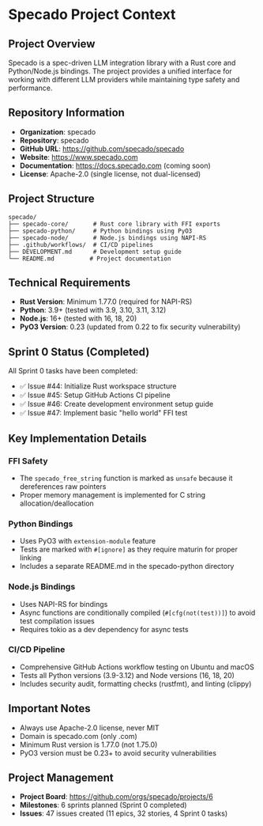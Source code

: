# Specado Project Context

## Project Overview
Specado is a spec-driven LLM integration library with a Rust core and Python/Node.js bindings. The project provides a unified interface for working with different LLM providers while maintaining type safety and performance.

## Repository Information
- **Organization**: specado
- **Repository**: specado
- **GitHub URL**: https://github.com/specado/specado
- **Website**: https://www.specado.com
- **Documentation**: https://docs.specado.com (coming soon)
- **License**: Apache-2.0 (single license, not dual-licensed)

## Project Structure
```
specado/
├── specado-core/       # Rust core library with FFI exports
├── specado-python/     # Python bindings using PyO3
├── specado-node/       # Node.js bindings using NAPI-RS
├── .github/workflows/  # CI/CD pipelines
├── DEVELOPMENT.md      # Development setup guide
└── README.md          # Project documentation
```

## Technical Requirements
- **Rust Version**: Minimum 1.77.0 (required for NAPI-RS)
- **Python**: 3.9+ (tested with 3.9, 3.10, 3.11, 3.12)
- **Node.js**: 16+ (tested with 16, 18, 20)
- **PyO3 Version**: 0.23 (updated from 0.22 to fix security vulnerability)

## Sprint 0 Status (Completed)
All Sprint 0 tasks have been completed:
- ✅ Issue #44: Initialize Rust workspace structure
- ✅ Issue #45: Setup GitHub Actions CI pipeline
- ✅ Issue #46: Create development environment setup guide
- ✅ Issue #47: Implement basic "hello world" FFI test

## Key Implementation Details

### FFI Safety
- The `specado_free_string` function is marked as `unsafe` because it dereferences raw pointers
- Proper memory management is implemented for C string allocation/deallocation

### Python Bindings
- Uses PyO3 with `extension-module` feature
- Tests are marked with `#[ignore]` as they require maturin for proper linking
- Includes a separate README.md in the specado-python directory

### Node.js Bindings
- Uses NAPI-RS for bindings
- Async functions are conditionally compiled (`#[cfg(not(test))]`) to avoid test compilation issues
- Requires tokio as a dev dependency for async tests

### CI/CD Pipeline
- Comprehensive GitHub Actions workflow testing on Ubuntu and macOS
- Tests all Python versions (3.9-3.12) and Node versions (16, 18, 20)
- Includes security audit, formatting checks (rustfmt), and linting (clippy)

## Important Notes
- Always use Apache-2.0 license, never MIT
- Domain is specado.com (only .com)
- Minimum Rust version is 1.77.0 (not 1.75.0)
- PyO3 version must be 0.23+ to avoid security vulnerabilities

## Project Management
- **Project Board**: https://github.com/orgs/specado/projects/6
- **Milestones**: 6 sprints planned (Sprint 0 completed)
- **Issues**: 47 issues created (11 epics, 32 stories, 4 Sprint 0 tasks)
